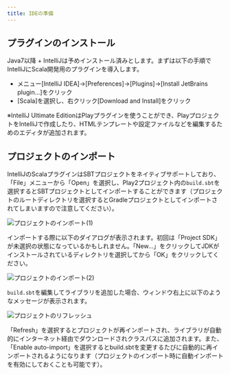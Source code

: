 ```yaml
---
title: IDEの準備
---
```


## プラグインのインストール

Java7以降 + IntelliJは予めインストール済みとします。まずは以下の手順でIntelliJにScala開発用のプラグインを導入します。

* メニュー[IntelliJ IDEA]→[Preferences]→[Plugins]→[Install JetBrains plugin...]をクリック
* [Scala]を選択し、右クリック[Download and Install]をクリック

※IntelliJ Ultimate EditionはPlayプラグインを使うことができ、PlayプロジェクトをIntelliJで作成したり、HTMLテンプレートや設定ファイルなどを編集するためのエディタが追加されます。

## プロジェクトのインポート

IntelliJのScalaプラグインはSBTプロジェクトをネイティブサポートしており、「File」メニューから「Open」を選択し、Play2プロジェクト内の`build.sbt`を選択するとSBTプロジェクトとしてインポートすることができます（プロジェクトのルートディレクトリを選択するとGradleプロジェクトとしてインポートされてしまいますので注意してください）。

![プロジェクトのインポート(1)](../images/play2.5-slick3.1/open_project_intellij1.png)

インポートする際に以下のダイアログが表示されます。初回は「Project SDK」が未選択の状態になっているかもしれません。「New...」をクリックしてJDKがインストールされているディレクトリを選択してから「OK」をクリックしてください。

![プロジェクトのインポート(2)](../images/play2.5-slick3.1/open_project_intellij2.png)

`build.sbt`を編集してライブラリを追加した場合、ウィンドウ右上に以下のようなメッセージが表示されます。

![プロジェクトのリフレッシュ](../images/play2.5-slick3.1/re-import_project.png)

「Refresh」を選択するとプロジェクトが再インポートされ、ライブラリが自動的にインターネット経由でダウンロードされクラスパスに追加されます。また、「Enable auto-import」を選択するとbuild.sbtを変更するたびに自動的に再インポートされるようになります（プロジェクトのインポート時に自動インポートを有効にしておくことも可能です）。
